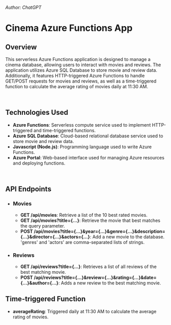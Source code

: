 *Author: ChatGPT*

# Cinema Azure Functions App

## Overview

This serverless Azure Functions application is designed to manage a cinema database, allowing users to interact with movies and reviews. The application utilizes Azure SQL Database to store movie and review data. Additionally, it features HTTP-triggered Azure Functions to handle GET/POST requests for movies and reviews, as well as a time-triggered function to calculate the average rating of movies daily at 11:30 AM.

<br/>

## Technologies Used

- **Azure Functions**: Serverless compute service used to implement HTTP-triggered and time-triggered functions.
- **Azure SQL Database**: Cloud-based relational database service used to store movie and review data.
- **Javascript (Node.js)**: Programming language used to write Azure Functions.
- **Azure Portal**: Web-based interface used for managing Azure resources and deploying functions.

<br/>

## API Endpoints

- ### Movies

  - **GET /api/movies**: Retrieve a list of the 10 best rated movies.
  - **GET /api/movies?title={...}**: Retrieve the movie that best matches the query parameter.
  - **POST /api/movies?title={...}&year={...}&genre={...}&description={...}&director={...}&actors={...}**: Add a new movie to the database. 'genres' and 'actors' are comma-separated lists of strings.

- ### Reviews

  - **GET /api/reviews?title={...}**: Retrieves a list of all reviews of the best matching movie.
  - **POST /api/reviews?title={...}&review={...}&rating={...}&date={...}&author={...}**: Adds a new review to the best matching movie.

## Time-triggered Function

- **averageRating**: Triggered daily at 11:30 AM to calculate the average rating of movies.
